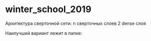 # winter_school_2019

Архитектура сверточной сети:
n сверточных слоев
2 dense слоя

Наилучший вариант лежит в папке:
